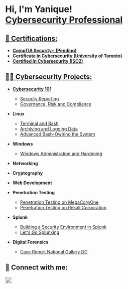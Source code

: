<h1>Hi, I'm Yanique! <br/><a href="https://github.com/Yantracey">Cybersecurity Professional</a> <a href="https://www.linkedin.com/in/yanrobtracey/"></h1>

<h2>📄 Certifications:</h2>

- <b>CompTIA Security+ (Pending)</b>
- <b>Certificate in Cybersecurity (University of Toronto)</b>
- <b>Certified in Cybersecurity (ISC2)</b>


<h2>👨‍💻 Cybersecurity Projects:</h2>

- <b>Cybersecurity 101</b>
   - [Security Reporting](https://github.com/Yantracey/Security-Reporting)
   - [Governance, Risk and Compliance](https://github.com/Yantracey/Assessing-Security-Culture/blob/main/Assessing%20Security%20Culture.pdf)


- <b>Linux</b>
  - [Terminal and Bash](https://github.com/Yantracey/Terminal-and-Bash---Lucky-Duck-Casino-)
  - [Archiving and Logging Data](https://github.com/Yantracey/Archiving-and-Logging-Data/blob/main/Archiving%20and%20Logging%20Data.pdf)
  - [Advanced Bash-Owning the System](https://github.com/Yantracey/Advanced-Bash-Owning-the-System/blob/main/Owning%20the%20System.pdf)
 
- <b>Windows</b>
  - [Windows Administration and Hardening](https://github.com/Yantracey/Windows-Administration-and-Hardening/blob/main/Windows%20Admin%20and%20Hardening.pdf)
    
- <b>Networking</b>

- <b>Cryptography</b>

- <b>Web Development</b>

- <b>Penetration Testing</b>
   - [Penetration Testing on MegaCorpOne](https://github.com/Yantracey/Penetration-Testing-on-MegaCorpOne/blob/main/Penetration%20Test%20Report.pdf)
   - [Penetration Testing on Rekall Corporation](https://github.com/Yantracey/Penetration-Testing-on-Rekall/blob/main/Rekall%20Penetration%20Test%20Report.pdf)

- <b>Splunk</b>
   - [Building a Security Environment in Splunk](https://github.com/Yantracey/Building-a-Security-Monitoring-Environment/blob/main/Building%20a%20Security%20Monitoring%20Environment.pdf)
   - [Let's Go Splunking](https://github.com/Yantracey/Lets-Go-Splunking/blob/main/Lets%20Go%20Splunking.pdf)


- <b>Digital Forensics</b>
   - [Case Report National Gallery DC](https://github.com/Yantracey/Case-Report-National-Gallery-DC/blob/main/The%20Final%20Report.pdf)






<h2> 🤳 Connect with me:</h2>

[<img align="left" alt="YaniqueRoberts-Tracey | LinkedIn" width="22px" src="https://cdn.jsdelivr.net/npm/simple-icons@v3/icons/linkedin.svg" />][linkedin]


[linkedin]: https://linkedin.com/in/yanrobtracey

<!--
**Yantracey/Yantracey** is a ✨ _special_ ✨ repository because its `README.md` (this file) appears on your GitHub profile.

Here are some ideas to get you started:

- 🔭 I’m currently working on ...
- 🌱 I’m currently learning ...
- 👯 I’m looking to collaborate on ...
- 🤔 I’m looking for help with ...
- 💬 Ask me about ...
- 📫 How to reach me: ...
- 😄 Pronouns: ...
- ⚡ Fun fact: ...
-->
